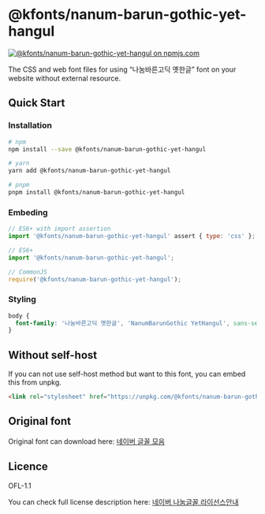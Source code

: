# @kfonts/nanum-barun-gothic-yet-hangul

[![@kfonts/nanum-barun-gothic-yet-hangul on npmjs.com](https://img.shields.io/npm/v/%40kfonts%2Fnanum-barun-gothic-yet-hangul)](https://www.npmjs.com/package/@kfonts/nanum-barun-gothic-yet-hangul)

The CSS and web font files for using &OpenCurlyDoubleQuote;나눔바른고딕 옛한글&CloseCurlyDoubleQuote; font on your website without external resource.

## Quick Start

### Installation

```sh
# npm
npm install --save @kfonts/nanum-barun-gothic-yet-hangul

# yarn
yarn add @kfonts/nanum-barun-gothic-yet-hangul

# pnpm
pnpm install @kfonts/nanum-barun-gothic-yet-hangul
```

### Embeding

```js
// ES6+ with import assertion
import '@kfonts/nanum-barun-gothic-yet-hangul' assert { type: 'css' };

// ES6+
import '@kfonts/nanum-barun-gothic-yet-hangul';

// CommonJS
require('@kfonts/nanum-barun-gothic-yet-hangul');
```

### Styling

```css
body {
  font-family: '나눔바른고딕 옛한글', 'NanumBarunGothic YetHangul', sans-serif;
}
```

## Without self-host

If you can not use self-host method but want to this font, you can embed this from unpkg.

```html
<link rel="stylesheet" href="https://unpkg.com/@kfonts/nanum-barun-gothic-yet-hangul/index.css" />
```

## Original font

Original font can download here: [네이버 글꼴 모음](https://hangeul.naver.com/font)

## Licence

OFL-1.1

You can check full license description here: [네이버 나눔글꼴 라이선스안내](https://help.naver.com/service/30016/contents/18088?osType=PC&lang=ko)

